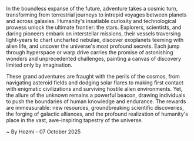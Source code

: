 
In the boundless expanse of the future, adventure takes a cosmic turn, transforming from terrestrial journeys to intrepid voyages between planets and across galaxies. Humanity's insatiable curiosity and technological prowess unlock the ultimate frontier: the stars. Explorers, scientists, and daring pioneers embark on interstellar missions, their vessels traversing light-years to chart uncharted nebulae, discover exoplanets teeming with alien life, and uncover the universe's most profound secrets. Each jump through hyperspace or warp drive carries the promise of astonishing wonders and unprecedented challenges, painting a canvas of discovery limited only by imagination.

These grand adventures are fraught with the perils of the cosmos, from navigating asteroid fields and dodging solar flares to making first contact with enigmatic civilizations and surviving hostile alien environments. Yet, the allure of the unknown remains a powerful beacon, drawing individuals to push the boundaries of human knowledge and endurance. The rewards are immeasurable: new resources, groundbreaking scientific discoveries, the forging of galactic alliances, and the profound realization of humanity's place in the vast, awe-inspiring tapestry of the universe.

~ By Hozmi - 07 October 2025
